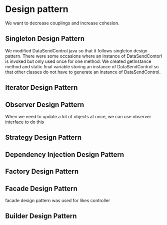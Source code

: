 # Design pattern
We want to decrease couplings and increase cohesion.
## Singleton Design Pattern
We modified DataSendControl.java so that it follows singleton design pattern. There were some occasions where an instance of DataSendContorl is invoked but only used once for one method. We created getInstance method and static final variable storing an instance of DataSendControl so that other classes do not have to generate an instance of DataSendControl.

## Iterator Design Pattern
## Observer Design Pattern
When we need to update a lot of objects at once, we can use observer interface to do this

## Strategy Design Pattern

## Dependency Injection Design Pattern

## Factory Design Pattern

## Facade Design Pattern
facade design pattern was used for likes controller
## Builder Design Pattern
